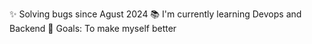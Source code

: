 ✨ Solving bugs since Agust 2024
📚 I'm currently learning Devops and Backend
🎯 Goals: To make myself better

<!---
Fabledbuild/Fabledbuild is a ✨ special ✨ repository because its `README.md` (this file) appears on your GitHub profile.
You can click the Preview link to take a look at your changes.
--->
